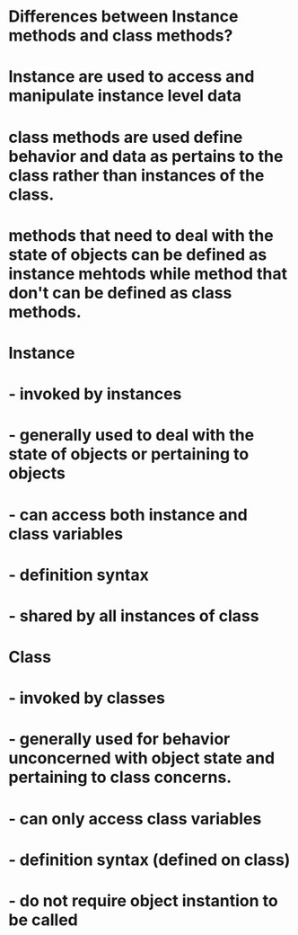 # Differences between Instance methods and class methods?
# Instance are used to access and manipulate instance level data
# class methods are used define behavior and data as pertains to the class rather than instances of the class.
# methods that need to deal with the state of objects can be defined as instance mehtods while method that don't can be defined as class methods.

# Instance
# - invoked by instances
# - generally used to deal with the state of objects or pertaining to objects
# - can access both instance and class variables
# - definition syntax
# - shared by all instances of class

# Class
# - invoked by classes
# - generally used for behavior unconcerned with object state and pertaining to class concerns.
# - can only access class variables
# - definition syntax (defined on class)
# - do not require object instantion to be called